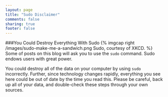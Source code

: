```yaml
---
layout: page
title: "Sudo Disclaimer"
comments: false
sharing: true
footer: false
---
```

###You Could Destroy Everything With Sudo
{% imgcap right /images/sudo-make-me-a-sandwich.png Sudo, courtesy of XKCD. %}
Some of posts on this blog will ask you to use the `sudo` command. Sudo endows users with great power. 

You could destroy all of the data on your computer by using `sudo` incorrectly. Further, since technology changes rapidly, everything you see here could be out of date by the time you read this. Please be careful, back up all of your data, and double-check these steps through your own sources.  


